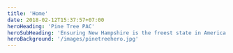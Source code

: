 ```yaml
---
title: 'Home'
date: 2018-02-12T15:37:57+07:00
heroHeading: 'Pine Tree PAC'
heroSubHeading: 'Ensuring New Hampshire is the freest state in America.'
heroBackground: '/images/pinetreehero.jpg'
---
```

